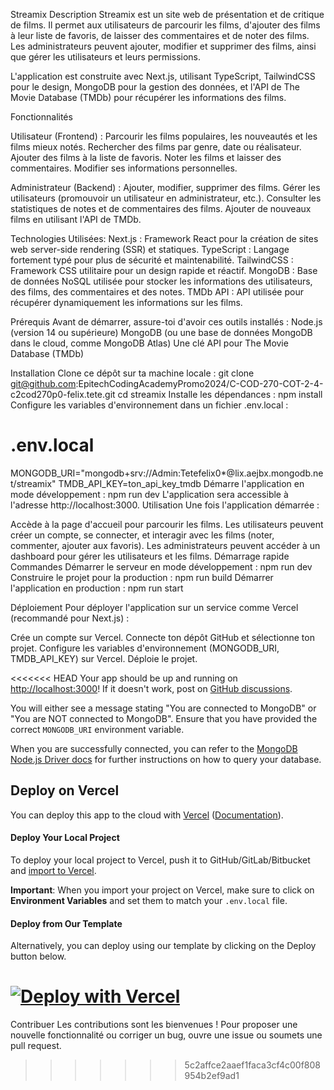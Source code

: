 Streamix
Description
Streamix est un site web de présentation et de critique de films. Il permet aux utilisateurs de parcourir les films, d'ajouter des films à leur liste de favoris, de laisser des commentaires et de noter des films. Les administrateurs peuvent ajouter, modifier et supprimer des films, ainsi que gérer les utilisateurs et leurs permissions.

L'application est construite avec Next.js, utilisant TypeScript, TailwindCSS pour le design, MongoDB pour la gestion des données, et l'API de The Movie Database (TMDb) pour récupérer les informations des films.

Fonctionnalités

Utilisateur (Frontend) :
Parcourir les films populaires, les nouveautés et les films mieux notés.
Rechercher des films par genre, date ou réalisateur.
Ajouter des films à la liste de favoris.
Noter les films et laisser des commentaires.
Modifier ses informations personnelles.

Administrateur (Backend) :
Ajouter, modifier, supprimer des films.
Gérer les utilisateurs (promouvoir un utilisateur en administrateur, etc.).
Consulter les statistiques de notes et de commentaires des films.
Ajouter de nouveaux films en utilisant l'API de TMDb.

Technologies Utilisées:
Next.js : Framework React pour la création de sites web server-side rendering (SSR) et statiques.
TypeScript : Langage fortement typé pour plus de sécurité et maintenabilité.
TailwindCSS : Framework CSS utilitaire pour un design rapide et réactif.
MongoDB : Base de données NoSQL utilisée pour stocker les informations des utilisateurs, des films, des commentaires et des notes.
TMDb API : API utilisée pour récupérer dynamiquement les informations sur les films.

Prérequis
Avant de démarrer, assure-toi d'avoir ces outils installés :
Node.js (version 14 ou supérieure)
MongoDB (ou une base de données MongoDB dans le cloud, comme MongoDB Atlas)
Une clé API pour The Movie Database (TMDb)

Installation
Clone ce dépôt sur ta machine locale :
git clone git@github.com:EpitechCodingAcademyPromo2024/C-COD-270-COT-2-4-c2cod270p0-felix.tete.git
cd streamix
Installe les dépendances :
npm install
Configure les variables d'environnement dans un fichier .env.local :
# .env.local
MONGODB_URI="mongodb+srv://Admin:Tetefelix0*@lix.aejbx.mongodb.net/streamix"
TMDB_API_KEY=ton_api_key_tmdb
Démarre l'application en mode développement :
npm run dev
L'application sera accessible à l'adresse http://localhost:3000.
Utilisation
Une fois l'application démarrée :

Accède à la page d'accueil pour parcourir les films.
Les utilisateurs peuvent créer un compte, se connecter, et interagir avec les films (noter, commenter, ajouter aux favoris).
Les administrateurs peuvent accéder à un dashboard pour gérer les utilisateurs et les films.
Démarrage rapide
Commandes
Démarrer le serveur en mode développement : npm run dev
Construire le projet pour la production : npm run build
Démarrer l'application en production : npm run start
<!-- Structure du projet
streamix/
├── components/       # Composants React
├── lib/              # Logique pour MongoDB et TMDb
├── pages/            # Pages de l'application Next.js
│   ├── index.tsx     # Page d'accueil
│   └── _app.tsx      # Fichier principal pour le layout
├── public/           # Fichiers statiques (images, icônes, etc.)
├── styles/           # Fichiers CSS (incluant Tailwind)
├── .env.local        # Variables d'environnement
├── tailwind.config.js# Configuration de TailwindCSS
├── tsconfig.json     # Configuration TypeScript
└── README.md         # Documentation -->
Déploiement
Pour déployer l'application sur un service comme Vercel (recommandé pour Next.js) :

Crée un compte sur Vercel.
Connecte ton dépôt GitHub et sélectionne ton projet.
Configure les variables d'environnement (MONGODB_URI, TMDB_API_KEY) sur Vercel.
Déploie le projet.

<<<<<<< HEAD
Your app should be up and running on [http://localhost:3000](http://localhost:3000)! If it doesn't work, post on [GitHub discussions](https://github.com/vercel/next.js/discussions).

You will either see a message stating "You are connected to MongoDB" or "You are NOT connected to MongoDB". Ensure that you have provided the correct `MONGODB_URI` environment variable.

When you are successfully connected, you can refer to the [MongoDB Node.js Driver docs](https://mongodb.github.io/node-mongodb-native/3.4/tutorials/collections/) for further instructions on how to query your database.

## Deploy on Vercel

You can deploy this app to the cloud with [Vercel](https://vercel.com?utm_source=github&utm_medium=readme&utm_campaign=next-example) ([Documentation](https://nextjs.org/docs/deployment)).

#### Deploy Your Local Project

To deploy your local project to Vercel, push it to GitHub/GitLab/Bitbucket and [import to Vercel](https://vercel.com/new?utm_source=github&utm_medium=readme&utm_campaign=next-example).

**Important**: When you import your project on Vercel, make sure to click on **Environment Variables** and set them to match your `.env.local` file.

#### Deploy from Our Template

Alternatively, you can deploy using our template by clicking on the Deploy button below.

[![Deploy with Vercel](https://vercel.com/button)](https://vercel.com/new/clone?project-name=with-mongodb&repository-name=with-mongodb&repository-url=https%3A%2F%2Fgithub.com%2Fvercel%2Fnext.js%2Ftree%2Fcanary%2Fexamples%2Fwith-mongodb&integration-ids=oac_jnzmjqM10gllKmSrG0SGrHOH)
=======
Contribuer
Les contributions sont les bienvenues ! Pour proposer une nouvelle fonctionnalité ou corriger un bug, ouvre une issue ou soumets une pull request.
>>>>>>> 5c2affce2aaef1faca3cf4c00f808954b2ef9ad1
